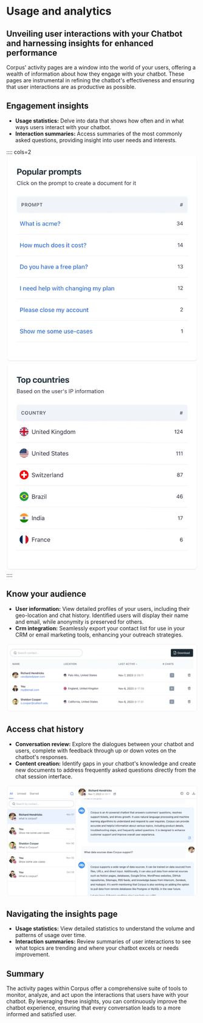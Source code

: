 # Usage and analytics
## Unveiling user interactions with your Chatbot and harnessing insights for enhanced performance

Corpus' activity pages are a window into the world of your users, offering a wealth of information about how they engage with your chatbot. These pages are instrumental in refining the chatbot's effectiveness and ensuring that user interactions are as productive as possible.

## Engagement insights

- **Usage statistics:** Delve into data that shows how often and in what ways users interact with your chatbot.
- **Interaction summaries:** Access summaries of the most commonly asked questions, providing insight into user needs and interests.

:::: cols=2
![Corpus Chat: Insights prompts](../media/insights-prompts.webp)
![Corpus Chat: Insights geo](../media/insights-geo.webp)
::::

## Know your audience

- **User information:** View detailed profiles of your users, including their geo-location and chat history. Identified users will display their name and email, while anonymity is preserved for others.
- **Crm integration:** Seamlessly export your contact list for use in your CRM or email marketing tools, enhancing your outreach strategies.

![Corpus Chat: Contact list](../media//contacts.webp)

## Access chat history

- **Conversation review:** Explore the dialogues between your chatbot and users, complete with feedback through up or down votes on the chatbot's responses.
- **Content creation:** Identify gaps in your chatbot's knowledge and create new documents to address frequently asked questions directly from the chat session interface.

![Corpus Chat: Chat history](../media/history.webp)

## Navigating the insights page

- **Usage statistics:** View detailed statistics to understand the volume and patterns of usage over time.
- **Interaction summaries:** Review summaries of user interactions to see what topics are trending and where your chatbot excels or needs improvement.


## Summary

The activity pages within Corpus offer a comprehensive suite of tools to monitor, analyze, and act upon the interactions that users have with your chatbot. By leveraging these insights, you can continuously improve the chatbot experience, ensuring that every conversation leads to a more informed and satisfied user.
